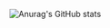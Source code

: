 ![Anurag's GitHub stats](https://github-readme-stats.vercel.app/api?username=talls2&show_icons=true&theme=tokyonight&include_all_commits=true&count_private=true)

